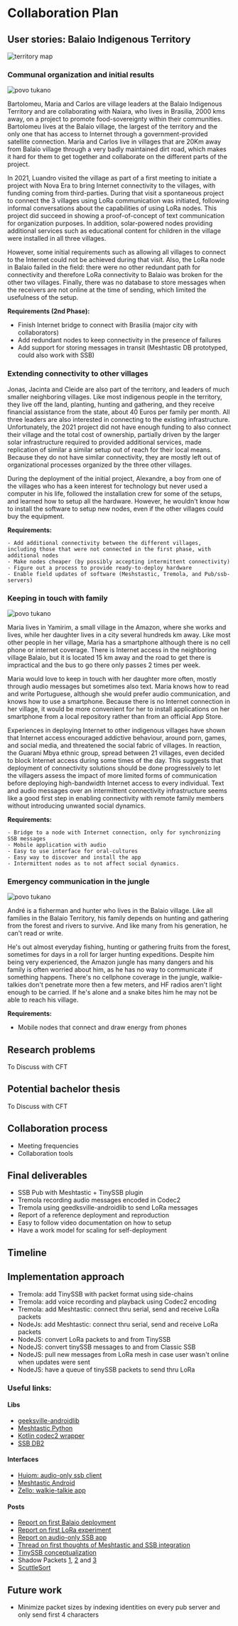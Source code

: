 # Collaboration Plan


## User stories: Balaio Indigenous Territory

![territory map](/imgs/balaio_final.jpg)

### Communal organization and initial results

![povo tukano](/imgs/povo-tukano-4.png)

Bartolomeu, Maria and Carlos are village leaders at the Balaio Indigenous Territory and are collaborating with Naiara, who lives in Brasilia, 2000 kms away, on a project to promote food-sovereignty within their communities. Bartolomeu lives at the Balaio village, the largest of the territory and the only one that has access to Internet through a government-provided satellite connection. Maria and Carlos live in villages that are 20Km away from Balaio village through a very badly maintained dirt road, which makes it hard for them to get together and collaborate on the different parts of the project.

In 2021, Luandro visited the village as part of a first meeting to initiate a project with Nova Era to bring Internet connectivity to the villages, with funding coming from third-parties. During that visit a spontaneous project to connect the 3 villages using LoRa communication was initiated, following informal conversations about the capabilities of using LoRa nodes. This project did succeed in showing a proof-of-concept of text communication for organization purposes. In addition, solar-powered nodes providing additional services such as educational content for children in the village were installed in all three villages. 

However, some initial requirements such as allowing all villages to connect to the Internet could not be achieved during that visit. Also, the LoRa node in Balaio failed in the field: there were no other redundant path for connectivity and therefore LoRa connectivity to Balaio was broken for the other two villages. Finally, there was no database to store messages when the receivers are not online at the time of sending, which limited the usefulness of the setup.

**Requirements (2nd Phase):**

- Finish Internet bridge to connect with Brasilia (major city with collaborators)
- Add redundant nodes to keep connectivity in the presence of failures
- Add support for storing messages in transit (Meshtastic DB prototyped, could also work with SSB)

### Extending connectivity to other villages

Jonas, Jacinta and Cleide are also part of the territory, and leaders of much smaller neighboring villages. Like most indigenous people in the territory, they live off the land, planting, hunting and gathering, and they receive financial assistance from the state, about 40 Euros per family per month. All three leaders are also interested in connecting to the existing infrastructure. Unfortunately, the 2021 project did not have enough funding to also connect their village and the total cost of ownership, partially driven by the larger solar infrastructure required to provided additional services, made replication of similar a similar setup out of reach for their local means. Because they do not have similar connectivity, they are mostly left out of organizational processes organized by the three other villages.

During the deployment of the initial project, Alexandre, a boy from one of the villages who has a keen interest for technology but never used a computer in his life, followed the installation crew for some of the setups, and learned how to setup all the hardware. However, he wouldn't know how to install the software  to setup new nodes, even if the other villages could buy the equipment.

**Requirements:**

    - Add additional connectivity between the different villages, including those that were not connected in the first phase, with additional nodes
    - Make nodes cheaper (by possibly accepting intermittent connectivity)
    - Figure out a process to provide ready-to-deploy hardware
    - Enable field updates of software (Meshstastic, Tremola, and Pub/ssb-servers)

### Keeping in touch with family

![povo tukano](/imgs/povo-tukano.png)

Maria lives in Yamirim, a small village in the Amazon, where she works and lives, while her daughter lives in a city several hundreds km away. Like most other people in her village, Maria has a smartphone although there is no cell phone or internet coverage. There is Internet access in the neighboring village Balaio, but it is located 15 km away and the road to get there is impractical and the bus to go there only passes 2 times per week.

Maria would love to keep in touch with her daughter more often, mostly through audio messages but sometimes also text. Maria knows how to read and write Portuguese, although she would prefer audio communication, and knows how to use a smartphone. Because there is no Internet connection in her village, it would be more convenient for her to install applications on her smartphone from a local repository rather than from an official App Store.

Experiences in deploying Internet to other indigenous villages have shown that Internet access encouraged addictive behaviour, around porn, games, and social media, and threatened the social fabric of villages. In reaction, the Guarani Mbya ethnic group, spread between 21 villages, even decided to block Internet access during some times of the day. This suggests that deployment of connectivity solutions should be done progressively to let the villagers assess the impact of more limited forms of communication before deploying high-bandwidth Internet access to every individual. Text and audio messages over an intermittent connectivity infrastructure seems like a good first step in enabling connectivity with remote family members without introducing unwanted social dynamics.

**Requirements:**

    - Bridge to a node with Internet connection, only for synchronizing SSB messages
    - Mobile application with audio
    - Easy to use interface for oral-cultures
    - Easy way to discover and install the app
    - Intermittent nodes as to not affect social dynamics.

### Emergency communication in the jungle

![povo tukano](/imgs/povo-tukano-3.png)


André is a fisherman and hunter who lives in the Balaio village. Like all families in the Balaio Territory, his family depends on hunting and gathering from the forest and rivers to survive. And like many from his generation, he can't read or write.

He's out almost everyday fishing, hunting or gathering fruits from the forest, sometimes for days in a roll for larger hunting expeditions. Despite him being very experienced, the Amazon jungle has many dangers and his family is often worried about him, as he has no way to communicate if something happens. There's no cellphone coverage in the jungle, walkie-talkies don't penetrate more then a few meters, and HF radios aren't light enough to be carried. If he's alone and a snake bites him he may not be able to reach his village.

**Requirements:**

- Mobile nodes that connect and draw energy from phones

## Research problems

To Discuss with CFT

## Potential bachelor thesis

To Discuss with CFT

## Collaboration process
- Meeting frequencies
- Collaboration tools

## Final deliverables
- SSB Pub with Meshtastic + TinySSB plugin
- Tremola recording audio messages encoded in Codec2
- Tremola using geedksville-androidlib to send LoRa messages
- Report of a reference deployment and reproduction
- Easy to follow video documentation on how to setup
- Have a work model for scaling for self-deployment

## Timeline

## Implementation approach
- Tremola: add TinySSB with packet format using side-chains
- Tremola: add voice recording and playback using Codec2 encoding
- Tremola: add Meshtastic: connect thru serial, send and receive LoRa packets
- NodeJs: add Meshtastic: connect thru serial, send and receive LoRa packets
- NodeJS: convert LoRa packets to and from TinySSB
- NodeJS: convert tinySSB messages to and from Classic SSB
- NodeJS: pull new messages from LoRa mesh in case user wasn't online when updates were sent
- NodeJS: have a queue of tinySSB packets to send thru LoRa 

### Useful links:

#### Libs
- [geeksville-androidlib](https://github.com/meshtastic/geeksville-androidlib)
- [Meshtastic Python](https://github.com/meshtastic/Meshtastic-python)
- [Kotlin codec2 wrapper](https://github.com/masterjefferson/kodec2)
- [SSB DB2](https://github.com/ssbc/ssb-db2)

#### Interfaces
- [Huiom: audio-only ssb client](https://github.com/luandro/huiom)
- [Meshtastic Android](https://github.com/meshtastic/Meshtastic-Android)
- [Zello: walkie-talkie app](https://play.google.com/store/apps/details?id=com.loudtalks)

#### Posts
- [Report on first Balaio deployment](https://viewer.scuttlebot.io/%25klnREUIw9FHajWCwzzVDwZJPjfhU9hQo2faE659b3%2F0%3D.sha256)
- [Report on first LoRa experiment](https://viewer.scuttlebot.io/%25hMC%2FIx%2FmnDvk0KYGcvXGo%2FKt8UuegWYz6vB91RyhIKQ%3D.sha256)
- [Report on audio-only SSB app](https://viewer.scuttlebot.io/%25Uh6Qk%2F9ncyKFJWJXDOeLSU1CLIagXc%2BANyT999Ol5dw%3D.sha256)
- [Thread on first thoughts of Meshtastic and SSB integration](https://viewer.scuttlebot.io/%25tz%2F6ms3u5cN5y3pKtRhtCkC4eXp7ASnhj6KU1tnA6bA%3D.sha256)
- [TinySSB conceptualization](ssb:message/sha256/VhSjGE4713avLfYRSnrSH-WcASL7WMNFWnuxnDGMmWo=)
- Shadow Packets [1](ssb:message/sha256/VhSjGE4713avLfYRSnrSH-WcASL7WMNFWnuxnDGMmWo=), [2](ssb:message/sha256/VhSjGE4713avLfYRSnrSH-WcASL7WMNFWnuxnDGMmWo=) and [3](ssb:message/sha256/VhSjGE4713avLfYRSnrSH-WcASL7WMNFWnuxnDGMmWo=)
- [ScuttleSort](ssb:message/sha256/VhSjGE4713avLfYRSnrSH-WcASL7WMNFWnuxnDGMmWo=)

## Future work
- Minimize packet sizes by indexing identities on every pub server and only send first 4 characters
